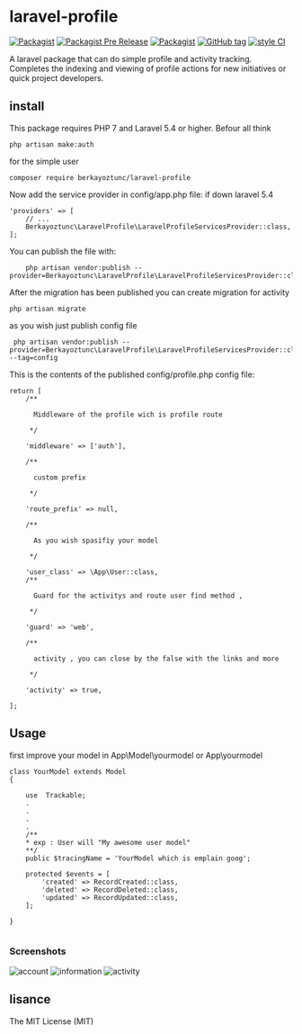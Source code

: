 
# laravel-profile
[![Packagist](https://img.shields.io/packagist/l/berkayoztunc/laravel-profile.svg)]()
[![Packagist Pre Release](https://img.shields.io/packagist/vpre/berkayoztunc/laravel-profile.svg)](https://packagist.org/packages/berkayoztunc/laravel-profile)
[![Packagist](https://img.shields.io/packagist/dt/berkayoztunc/laravel-profile.svg)]()
[![GitHub tag](https://img.shields.io/github/tag/berkayoztunc/laravel-profile.svg)]()
[![style CI](https://styleci.io/repos/94459566/shield)]()




A laravel package that can do simple profile and activity tracking. Completes the indexing and viewing of profile actions for new initiatives or quick project developers.

## install

This package requires PHP 7 and Laravel 5.4 or higher.
Befour all think 

```
php artisan make:auth
```
for the simple user 

```
composer require berkayoztunc/laravel-profile

```

Now add the service provider in config/app.php file: if down laravel 5.4 
```
'providers' => [
    // ...
    Berkayoztunc\LaravelProfile\LaravelProfileServicesProvider::class,
];
```

You can publish the file with:
```
    php artisan vendor:publish --provider=Berkayoztunc\LaravelProfile\LaravelProfileServicesProvider::class
```

After the migration has been published you can create migration for activity
```
php artisan migrate
```

as you wish just publish config file
```
 php artisan vendor:publish --provider=Berkayoztunc\LaravelProfile\LaravelProfileServicesProvider::class --tag=config
```
This is the contents of the published config/profile.php config file:


```
return [
    /**
    
      Middleware of the profile wich is profile route
    
     */
    
    'middleware' => ['auth'],
    
    /**
    
      custom prefix
    
     */
    
    'route_prefix' => null,
    
    /**
      
      As you wish spasifiy your model
     
     */
     
    'user_class' => \App\User::class,
    /**
    
      Guard for the activitys and route user find method ,
    
     */
     
    'guard' => 'web',

    /**
     
      activity , you can close by the false with the links and more
     
     */
     
    'activity' => true,

];
```

## Usage

first improve your model in App\Model\yourmodel or App\yourmodel

```
class YourModel extends Model 
{

    use  Trackable;
    .
    .
    .
    .
    /**
    * exp : User will "My awesome user model"
    **/
    public $tracingName = 'YourModel which is emplain goog';
   
    protected $events = [
        'created' => RecordCreated::class,
        'deleted' => RecordDeleted::class,
        'updated' => RecordUpdated::class,
    ];

}    
    
```

### Screenshots

![account](https://berkayoztunc.github.io/laravel-profile/account.png)
![information](https://berkayoztunc.github.io/laravel-profile/information.png)
![activity](https://berkayoztunc.github.io/laravel-profile/activity.png)


## lisance

The MIT License (MIT)
